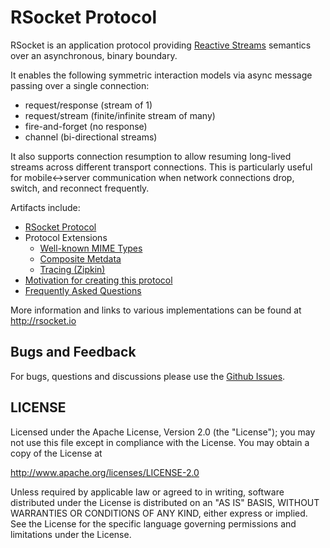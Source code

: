 # RSocket Protocol

RSocket is an application protocol providing [Reactive Streams](http://www.reactive-streams.org) semantics over an asynchronous, binary boundary.

It enables the following symmetric interaction models via async message passing over a single connection:

- request/response (stream of 1)
- request/stream (finite/infinite stream of many)
- fire-and-forget (no response)
- channel (bi-directional streams)

It also supports connection resumption to allow resuming long-lived streams across different transport connections. This is particularly useful for mobile<->server communication when network connections drop, switch, and reconnect frequently.

Artifacts include:

- [RSocket Protocol](Protocol.md)
- Protocol Extensions
  - [Well-known MIME Types](Extensions/Well-Known-MIME-Types.md)
  - [Composite Metdata](Extensions/CompositeMetadata.md)
  - [Tracing (Zipkin)](Extensions/Tracing-Zipkin.md)
- [Motivation for creating this protocol](Motivations.md)
- [Frequently Asked Questions](FAQ.md)

More information and links to various implementations can be found at http://rsocket.io

## Bugs and Feedback

For bugs, questions and discussions please use the [Github Issues](https://github.com/rsocket/rsocket/issues).

## LICENSE

Licensed under the Apache License, Version 2.0 (the "License");
you may not use this file except in compliance with the License.
You may obtain a copy of the License at

<http://www.apache.org/licenses/LICENSE-2.0>

Unless required by applicable law or agreed to in writing, software
distributed under the License is distributed on an "AS IS" BASIS,
WITHOUT WARRANTIES OR CONDITIONS OF ANY KIND, either express or implied.
See the License for the specific language governing permissions and
limitations under the License.
